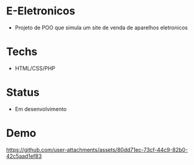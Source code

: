 # E-Eletronicos
- Projeto de POO que simula um site de venda de aparelhos eletronicos
# Techs
- HTML/CSS/PHP
# Status
- Em desenvolvimento
# Demo


https://github.com/user-attachments/assets/80dd71ec-73cf-44c9-82b0-42c5aad1ef83

